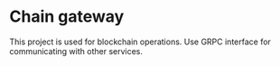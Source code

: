 # Chain gateway

This project is used for blockchain operations. Use GRPC interface for communicating with other services.